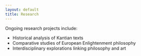 ```yaml
---
layout: default
title: Research
---
```


Ongoing research projects include:  
- Historical analysis of Kantian texts  
- Comparative studies of European Enlightenment philosophy  
- Interdisciplinary explorations linking philosophy and art
